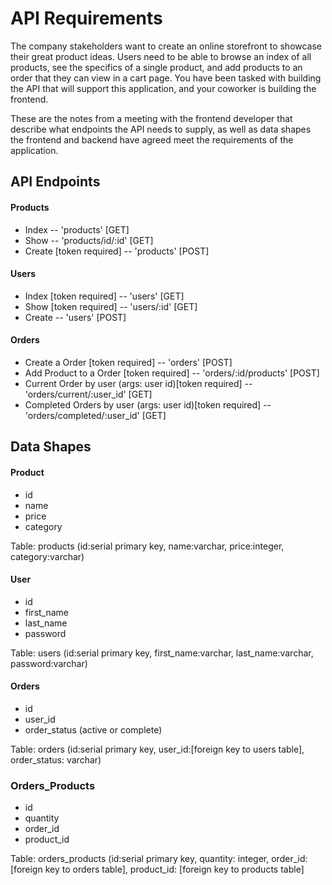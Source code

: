 # API Requirements
The company stakeholders want to create an online storefront to showcase their great product ideas. Users need to be able to browse an index of all products, see the specifics of a single product, and add products to an order that they can view in a cart page. You have been tasked with building the API that will support this application, and your coworker is building the frontend.

These are the notes from a meeting with the frontend developer that describe what endpoints the API needs to supply, as well as data shapes the frontend and backend have agreed meet the requirements of the application. 

## API Endpoints
#### Products
- Index  -- 'products' [GET]
- Show -- 'products/id/:id' [GET]
- Create [token required] -- 'products' [POST]

#### Users
- Index [token required] -- 'users' [GET]
- Show [token required] -- 'users/:id' [GET]
- Create -- 'users' [POST]

#### Orders
- Create a Order [token required] -- 'orders' [POST]
- Add Product to a Order [token required] -- 'orders/:id/products' [POST]
- Current Order by user (args: user id)[token required]  -- 'orders/current/:user_id' [GET]
- Completed Orders by user (args: user id)[token required] -- 'orders/completed/:user_id' [GET]

## Data Shapes
#### Product
- id
- name
- price
- category

Table: products (id:serial primary key, name:varchar, price:integer, category:varchar)

#### User
- id
- first_name
- last_name
- password

Table: users (id:serial primary key, first_name:varchar, last_name:varchar, password:varchar)
#### Orders
- id
- user_id
- order_status (active or complete)

Table: orders (id:serial primary key, user_id:[foreign key to users table], order_status: varchar)

### Orders_Products
- id
- quantity
- order_id
- product_id 

Table: orders_products (id:serial primary key, quantity: integer, order_id:[foreign key to orders table], product_id: [foreign key to products table]